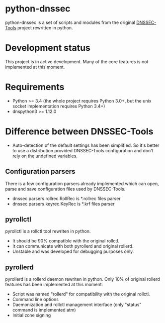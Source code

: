 python-dnssec
=============

python-dnssec is a set of scripts and modules from the original
[DNSSEC-Tools](http://www.dnssec-tools.org/) project rewritten in python.


Development status
==================

This project is in active development.
Many of the core features is not implemented at this moment.


Requirements
============

* Python >= 3.4 (the whole project requires Python 3.0+,
but the unix socket implementation requires Python 3.4+)
* dnspython3 >= 1.12.0


Difference between DNSSEC-Tools
===============================

* Auto-detection of the default settings has been simplified.
So it's better to use a distribution provided DNSSEC-Tools configuration
and don't rely on the undefined variables.


Configuration parsers
---------------------

There is a few configuration parsers already implemented
which can open, parse and save configuration files used by DNSSEC-Tools.

* dnssec.parsers.rollrec.RollRec is *.rollrec files parser
* dnssec.parsers.keyrec.KeyRec is *.krf files parser


pyrollctl
---------

pyrollctl is a rollctl tool rewriten in python.

* It should be 90% compatible with the original rollctl.
* It can communicate with both pyrollerd and original rollerd.
* Unstable and was developed for debugging purposes only.


pyrollerd
---------

pyrollerd is a rollerd daemon rewriten in python.
Only 10% of original rollerd features has been implemented at this moment:

* Script was named "rollerd" for compatibility with the original rollctl.
* Command line options
* Daemonization and rollctl management interface (only "status" command is implemented atm)
* Initial zone signing

